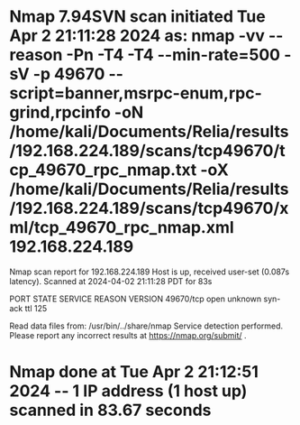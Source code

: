 # Nmap 7.94SVN scan initiated Tue Apr  2 21:11:28 2024 as: nmap -vv --reason -Pn -T4 -T4 --min-rate=500 -sV -p 49670 --script=banner,msrpc-enum,rpc-grind,rpcinfo -oN /home/kali/Documents/Relia/results/192.168.224.189/scans/tcp49670/tcp_49670_rpc_nmap.txt -oX /home/kali/Documents/Relia/results/192.168.224.189/scans/tcp49670/xml/tcp_49670_rpc_nmap.xml 192.168.224.189
Nmap scan report for 192.168.224.189
Host is up, received user-set (0.087s latency).
Scanned at 2024-04-02 21:11:28 PDT for 83s

PORT      STATE SERVICE REASON          VERSION
49670/tcp open  unknown syn-ack ttl 125

Read data files from: /usr/bin/../share/nmap
Service detection performed. Please report any incorrect results at https://nmap.org/submit/ .
# Nmap done at Tue Apr  2 21:12:51 2024 -- 1 IP address (1 host up) scanned in 83.67 seconds
